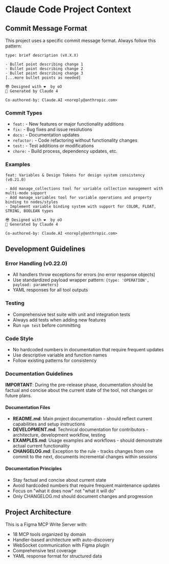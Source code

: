 # Claude Code Project Context

## Commit Message Format

This project uses a specific commit message format. Always follow this pattern:

```
type: brief description (vX.X.X)

- Bullet point describing change 1
- Bullet point describing change 2
- Bullet point describing change 3
[...more bullet points as needed]

😎 Designed with ❤️  by oO
🤖 Generated by Claude 4

Co-authored-by: Claude.AI <noreply@anthropic.com>
```

### Commit Types
- `feat:` - New features or major functionality additions
- `fix:` - Bug fixes and issue resolutions
- `docs:` - Documentation updates
- `refactor:` - Code refactoring without functionality changes
- `test:` - Test additions or modifications
- `chore:` - Build process, dependency updates, etc.

### Examples
```
feat: Variables & Design Tokens for design system consistency (v0.21.0)

- Add manage_collections tool for variable collection management with multi-mode support
- Add manage_variables tool for variable operations and property binding to nodes/styles
- Implement variable binding system with support for COLOR, FLOAT, STRING, BOOLEAN types

😎 Designed with ❤️  by oO
🤖 Generated by Claude 4

Co-authored-by: Claude.AI <noreply@anthropic.com>
```

## Development Guidelines

### Error Handling (v0.22.0)
- All handlers throw exceptions for errors (no error response objects)
- Use standardized payload wrapper pattern: `{type: 'OPERATION', payload: parameters}`
- YAML responses for all tool outputs

### Testing
- Comprehensive test suite with unit and integration tests
- Always add tests when adding new features
- Run `npm test` before committing

### Code Style
- No hardcoded numbers in documentation that require frequent updates
- Use descriptive variable and function names
- Follow existing patterns for consistency

### Documentation Guidelines

**IMPORTANT**: During the pre-release phase, documentation should be factual and concise about the current state of the tool, not changes or future plans.

#### Documentation Files
- **README.md**: Main project documentation - should reflect current capabilities and setup instructions
- **DEVELOPMENT.md**: Technical documentation for contributors - architecture, development workflow, testing
- **EXAMPLES.md**: Usage examples and workflows - should demonstrate actual current functionality
- **CHANGELOG.md**: Exception to the rule - tracks changes from one commit to the next, documents incremental changes within sessions

#### Documentation Principles
- Stay factual and concise about current state
- Avoid hardcoded numbers that require frequent maintenance updates
- Focus on "what it does now" not "what it will do"
- Only CHANGELOG.md should document changes and progression

## Project Architecture

This is a Figma MCP Write Server with:
- 18 MCP tools organized by domain
- Handler-based architecture with auto-discovery
- WebSocket communication with Figma plugin
- Comprehensive test coverage
- YAML response format for structured data